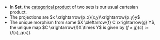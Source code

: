- In **Set**, the [categorical product](/docs/math/defs/product.qmd) of two sets 
  is our usual cartesian product.
- The projections are $x \xrightarrow{p_x}(x,y)\xrightarrow{p_y}y$
- The unique morphism from some $X \xleftarrow{f} C \xrightarrow{g} Y$, the 
  unique map $C \xrightarrow{!}X \times Y$ is given by 
  $(f\times g)(c):=(f(c),g(c))$.